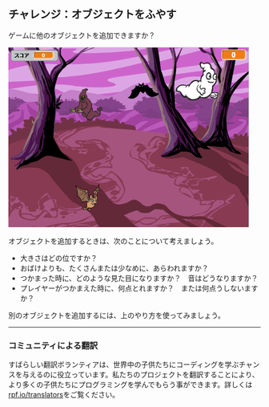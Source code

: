 ## チャレンジ：オブジェクトをふやす

ゲームに他のオブジェクトを追加できますか？

![screenshot](images/ghost-final.png)

オブジェクトを追加するときは、次のことについて考えましょう。

+ 大きさはどの位ですか？
+ おばけよりも、たくさんまたは少なめに、あらわれますか？
+ つかまった時に、どのような見た目になりますか？　音はどうなりますか？
+ プレイヤーがつかまえた時に、何点とれますか？　または何点うしないますか？

別のオブジェクトを追加するには、上のやり方を使ってみましょう。
***
### コミュニティによる翻訳 

すばらしい翻訳ボランティアは、世界中の子供たちにコーディングを学ぶチャンスを与えるのに役立っています。私たちのプロジェクトを翻訳することにより、より多くの子供たちにプログラミングを学んでもらう事ができます。詳しくは[rpf.io/translators](https://rpf.io/translators)をご覧ください。
